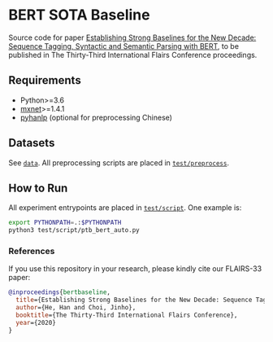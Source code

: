 # BERT SOTA Baseline

Source code for paper [Establishing Strong Baselines for the New Decade: Sequence Tagging, Syntactic and Semantic Parsing with BERT](https://arxiv.org/pdf/1908.04943.pdf), to be published in The Thirty-Third International Flairs Conference proceedings.

## Requirements

- Python>=3.6
- [mxnet](https://mxnet.apache.org/)>=1.4.1
- [pyhanlp](https://github.com/hankcs/pyhanlp) (optional for preprocessing Chinese)

## Datasets

See [`data`](https://github.com/emorynlp/bert-2019/tree/master/data). All preprocessing scripts are placed in [`test/preprocess`](https://github.com/emorynlp/bert-2019/tree/master/test/preprocess).

## How to Run

All experiment entrypoints are placed in [`test/script`](https://github.com/emorynlp/bert-2019/tree/master/test/script). One example is:

```bash
export PYTHONPATH=.:$PYTHONPATH
python3 test/script/ptb_bert_auto.py
```

### References

If you use this repository in your research, please kindly cite our FLAIRS-33 paper:

```bibtex
@inproceedings{bertbaseline,
  title={Establishing Strong Baselines for the New Decade: Sequence Tagging, Syntactic and Semantic Parsing with BERT},
  author={He, Han and Choi, Jinho},
  booktitle={The Thirty-Third International Flairs Conference},
  year={2020}
}
```

